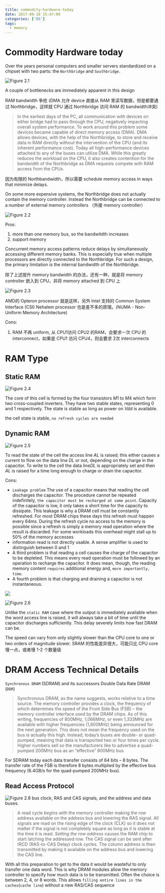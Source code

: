 ```yaml
---
title: commodity-hardware-today
date: 2017-09-18 15:47:09
categories: ['OS']
tags:
  - memory
---
```

# Commodity Hardware today
Over the years personal computers and smaller servers standardized on a chipset with two parts: the `Northbridge` and `Southbridge`.

![Figure 2.1](Selection_001.png)

A couple of bottlenecks are immediately apparent in this design

RAM bandwidth 争抢 (DMA 允许 device 直接从 RAM 里读写数据，但是都要通过 Northbridge，这样就 CPU 通过 Northbridge 访问 RAM 的 bandwidth冲突)
> In the earliest days of the PC, all communication with devices on either bridge had to pass through the CPU, negatively impacting overall system performance. To work around this problem some devices became capable of direct memory access (DMA). DMA allows devices, with the help of the Northbridge, to store and receive data in RAM directly without the intervention of the CPU (and its inherent performance cost). Today all high-performance devices attached to any of the buses can utilize DMA. While this greatly reduces the workload on the CPU, it also creates contention for the bandwidth of the Northbridge as DMA requests compete with RAM access from the CPUs.

因为有限的 Northbandwidth，所以需要 schedule memory access in ways that minimize delays.

On some more expensive systems, the Northbridge does not actually contain the memory controller. Instead the Northbridge can be connected to a number of external memory controllers （外接 memory controller）

![Figure 2.2](Selection_002.png)

Pros:
1. more than one memory bus, so the bandwitdth increases
2. support memory

Concurrent memory access patterns reduce delays by simultaneously accessing different memory banks. This is especially true when multiple processors are directly connected to the Northbridge. For such a design, the primary limitation is the internal bandwidth of the Northbridge.

除了上述提升 memory bandwidth 的办法，还有一种，就是将 memory controller 嵌入到 CPU，并将 memory attached 到 CPU 上

![Figure 2.3](Selection_003.png)

AMD的 Opteron processor 就是这样，另外 Intel 支持的 Common System Interface (CSI) Nehalem processor 也是差不多的原理。(NUMA - Non-Uniform Memory Architecture)

Cons:
1. RAM 不再 uniform, 从 CPU1访问 CPU2 的RAM，会要求一次 CPU 的 interconnect，如果是 CPU1 访问 CPU4，则会要求 2次 interconnects

# RAM Type
## Static RAM

![Figure 2.4](Selection_004.png)

The core of this cell is formed by the four transistors $M1$ to $M4$ which form two cross-coupled inverters. They have two stable states, representing 0 and 1 respectively. The state is stable as long as power on $Vdd$ is available.

the cell state is stable, `no refresh cycles are needed`

## Dynamic RAM

![Figure 2.5](Selection_005.png)

To read the state of the cell the access line $AL$ is raised; this either causes a current to flow on the data line $DL$ or not, depending on the charge in the capacitor.
To write to the cell the data line$DL$ is appropriately set and then $AL$ is raised for a time long enough to charge or drain the capacitor.

Cons:
- `Leakage problem`
The use of a capacitor means that reading the cell discharges the capacitor. The procedure cannot be repeated indefinitely, `the capacitor must be recharged at some point`. Capacity of the capacitor is low, it only takes a short time for the capacity to dissipate.
This leakage is why a DRAM cell must be constantly refreshed. For most DRAM chips these days this refresh must happen every 64ms. During the refresh cycle no access to the memory is possible since a refresh is simply a memory read operation where the result is discarded. For some workloads this overhead might stall up to 50% of the memory accesses
- information read is not directly usable. A sense amplifier is used to distinguish between 0 and 1
- A third problem is that reading a cell causes the charge of the capacitor to be depleted. This means every read operation must be followed by an operation to recharge the capacitor. It does mean, though, the reading memory content `requires` additional energy and, `more importantly, time`.
- A fourth problem is that charging and draining a capacitor is not instantaneous.

![](equation_001.png)

![Figure 2.6](Selection_006.png)

Unlike the `static RAM` case where the output is immediately available when the word access line is raised, it will always take a bit of time until the capacitor discharges sufficiently. This delay severely limits how fast DRAM can be.

The speed can vary from only slightly slower than the CPU core to one or two orders of magnitude slower. SRAM 的性能差异很大，可能只比 CPU core 慢一点，或者慢 1-2 个数量级

# DRAM Access Technical Details
`Synchronous DRAM` (SDRAM) and its successors Double Data Rate DRAM (`DDR`)
> Synchronous DRAM, as the name suggests, works relative to a time source. The memory controller provides a clock, the frequency of which determines the speed of the Front Side Bus (FSB) – the memory controller interface used by the DRAM chips. As of this writing, frequencies of 800MHz, 1,066MHz, or even 1,333MHz are available with higher frequencies (1,600MHz) being announced for the next generation. This does not mean the frequency used on the bus is actually this high. Instead, today’s buses are double- or quad-pumped, meaning that data is transported two or four times per cycle. Higher numbers sell so the manufacturers like to advertise a quad-pumped 200MHz bus as an “effective” 800MHz bus

For SDRAM today each data transfer consists of 64 bits – 8 bytes. The transfer rate of the FSB is therefore 8 bytes multiplied by the effective bus frequency (6.4GB/s for the quad-pumped 200MHz bus).

## Read Access Protocol


![Figure 2.8](Selection_008.png)
bus clock, RAS and CAS signals, and the address and data buses.
> A read cycle *begins with* the memory controller making the row address available on the address bus and lowering the RAS signal. All signals are read on the rising edge of the clock (CLK) so it does not matter if the signal is not completely square as long as it is stable at the time it is read. *Setting the row address* causes the RAM chip to start latching the addressed row.
The CAS signal can be sent after tRCD (RAS-to-CAS Delay) clock cycles. The column address is then transmitted by making it available on the address bus and lowering the CAS line.

With all this preparation to get to the data it would be wasteful to only transfer one data word. This is why DRAM modules allow the memory controller to specify how much data is to be transmitted. Often the choice is between 2, 4, or 8 words. This allows `filling entire lines in the caches`(`cache line`) without a new RAS/CAS sequence
